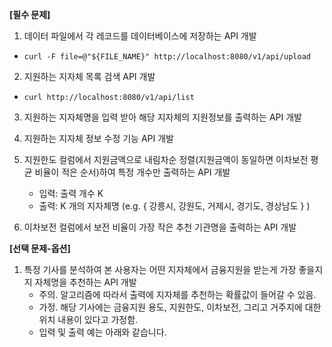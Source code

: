 **[필수 문제]**

1. 데이터 파일에서 각 레코드를 데이터베이스에 저장하는 API 개발

- `curl -F file=@"${FILE_NAME}" http://localhost:8080/v1/api/upload`

2. 지원하는 지자체 목록 검색 API 개발

- `curl http://localhost:8080/v1/api/list`

3. 지원하는 지자체명을 입력 받아 해당 지자체의 지원정보를 출력하는 API 개발

4. 지원하는 지자체 정보 수정 기능 API 개발

5. 지원한도 컬럼에서 지원금액으로 내림차순 정렬(지원금액이 동일하면 이차보전 평균 비율이 적은 순서)하여 특정 개수만 출력하는 API 개발
   - 입력: 출력 개수 K
   - 출력: K 개의 지자체명 (e.g. { 강릉시, 강원도, 거제시, 경기도, 경상남도 } ) 

6. 이차보전 컬럼에서 보전 비율이 가장 작은 추천 기관명을 출력하는 API 개발



**[선택 문제-옵션]**

1. 특정 기사를 분석하여 본 사용자는 어떤 지자체에서 금융지원을 받는게 가장 좋을지 지 자체명을 추천하는 API 개발
   - 주의. 알고리즘에 따라서 출력에 지자체를 추천하는 확률값이 들어갈 수 있음. 
   - 가정. 해당 기사에는 금융지원 용도, 지원한도, 이차보전, 그리고 거주지에 대한 위치 내용이 있다고 가정함.
   - 입력 및 출력 예는 아래와 같습니다. 


